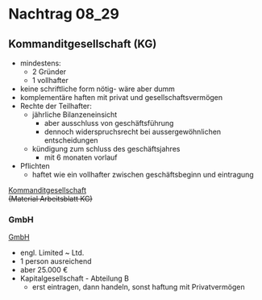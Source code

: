 # Nachtrag 08_29
## Kommanditgesellschaft (KG)
- mindestens:
  - 2 Gründer
  - 1 vollhafter
- keine schriftliche form nötig- wäre aber dumm
- komplementäre haften mit privat und gesellschaftsvermögen
- Rechte der Teilhafter:
  - jährliche Bilanzeneinsicht
    - aber ausschluss von geschäftsführung
    - dennoch widerspruchsrecht bei aussergewöhnlichen entscheidungen
  - kündigung zum schluss des geschäftsjahres
    - mit 6 monaten vorlauf
- Pflichten
  - haftet wie ein vollhafter zwischen geschäftsbeginn und eintragung


[Kommanditgesellschaft](Material/2017_03_11_Kommanditgesellschaft.pdf)  
~~(Material Arbeitsblatt KG)~~

### GmbH
[GmbH](Material/2017_03_11_GmbH.pdf)
- engl. Limited ~ Ltd.  
- 1 person ausreichend  
- aber 25.000 €  
- Kapitalgesellschaft - Abteilung B  
  - erst eintragen, dann handeln, sonst haftung mit Privatvermögen
